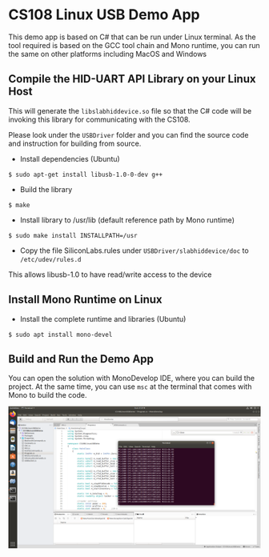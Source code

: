 # CS108 Linux USB Demo App 

This demo app is based on C# that can be run under Linux terminal.  As the tool required is based on the GCC tool chain and Mono runtime, you can run the same on other platforms including MacOS and Windows

## Compile the HID-UART API Library on your Linux Host

This will generate the `libslabhiddevice.so` file so that the C# code will be invoking this library for communicating with the CS108.

Please look under the `USBDriver` folder and you can find the source code and instruction for building from source.

* Install dependencies (Ubuntu)
```
$ sudo apt-get install libusb-1.0-0-dev g++
``` 
* Build the library
```
$ make 
```
* Install library to /usr/lib (default reference path by Mono runtime)
```
$ sudo make install INSTALLPATH=/usr
```
* Copy the file SiliconLabs.rules under `USBDriver/slabhiddevice/doc` to `/etc/udev/rules.d` 

This allows libusb-1.0 to have read/write access to the device

## Install Mono Runtime on Linux

* Install the complete runtime and libraries (Ubuntu)
```
$ sudo apt install mono-devel
```

## Build and Run the Demo App

You can open the solution with MonoDevelop IDE, where you can build the project.  At the same time, you can use `msc` at the terminal that comes with Mono to build the code.  

![cs108 MonoDevelop](./images/CS108-Linux-MonoDevelop.png)


